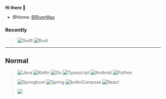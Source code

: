 **Hi there 👋**
- @Home: [@RiverMao](https://rivermao.com)


### Recently
> ![Swift](https://img.shields.io/badge/-Swift-orange?style=flat-square&logo=swift&logoColor=white)
> ![Rust](https://img.shields.io/badge/-Rust-red?style=flat-square&logo=rust&logoColor=white)
---

## Normal

> ![Java](https://img.shields.io/badge/-Java-gray?style=flat-square&logo=java&logoColor=white)
> ![Kotlin](https://img.shields.io/badge/-Kotlin-pink?style=flat-square&logo=kotlin&logoColor=white)
> ![Go](https://img.shields.io/badge/-Go-blue?style=flat-square&logo=go&logoColor=white)
> ![Typescript](https://img.shields.io/badge/-Typescript-darkblue?style=flat-square&logo=typescript&logoColor=white)
> ![Android](https://img.shields.io/badge/-Android-brightgreen?style=flat-square&logo=android&logoColor=white)
> ![Python](https://img.shields.io/badge/-Python-yellow?style=flat-square&logo=python&logoColor=white)


> ![Springboot](https://img.shields.io/badge/-Springboot-lightgreen?style=flat-square&logo=springboot&logoColor=white)
> ![Spring](https://img.shields.io/badge/-Spring-green?style=flat-square&logo=spring&logoColor=white)
> ![kotlinCompose](https://img.shields.io/badge/-Comepose-dargreen?style=flat-square&logo=JetpackCompose&logoColor=white)
> ![React](https://img.shields.io/badge/-React-orange?style=flat-square&logo=react&logoColor=white)


> ![](https://zinc-profile.songraysmail.workers.dev/?user=vaspike)

<!--
**vaspike/vaspike** is a ✨ _special_ ✨ repository because its `README.md` (this file) appears on your GitHub profile.

Here are some ideas to get you started:

- 🔭 I’m currently working on ...
- 🌱 I’m currently learning ...
- 👯 I’m looking to collaborate on ...
- 🤔 I’m looking for help with ...
- 💬 Ask me about ...
- 📫 How to reach me: ...
- 😄 Pronouns: ...
- ⚡ Fun fact: ...
-->
